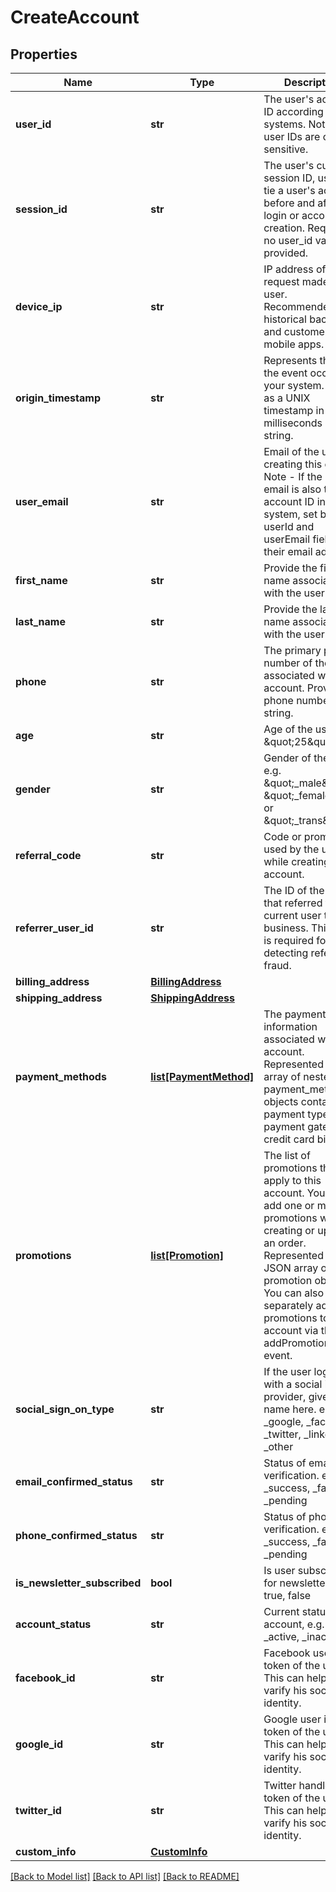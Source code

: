 # CreateAccount

## Properties
Name | Type | Description | Notes
------------ | ------------- | ------------- | -------------
**user_id** | **str** | The user&#39;s account ID according to your systems. Note that user IDs are case sensitive. | [optional] 
**session_id** | **str** | The user&#39;s current session ID, used to tie a user&#39;s action before and after login or account creation. Required if no user_id values is provided. | [optional] 
**device_ip** | **str** | IP address of the request made by the user. Recommended for historical backfills and customers with mobile apps. | [optional] 
**origin_timestamp** | **str** | Represents the time the event occured in your system. Send as a UNIX timestamp in milliseconds in string. | [optional] 
**user_email** | **str** | Email of the user creating this order. Note - If the user&#39;s email is also their account ID in your system, set both the userId and userEmail fields to their email address. | [optional] 
**first_name** | **str** | Provide the first name associated with the user here. | [optional] 
**last_name** | **str** | Provide the last name associated with the user here. | [optional] 
**phone** | **str** | The primary phone number of the user associated with this account. Provide the phone number as a string. | [optional] 
**age** | **str** | Age of the user e.g. \&quot;25\&quot; | [optional] 
**gender** | **str** | Gender of the user e.g. \&quot;_male\&quot;, \&quot;_female\&quot; or \&quot;_trans\&quot; | [optional] 
**referral_code** | **str** | Code or promotion used by the user while creating account. | [optional] 
**referrer_user_id** | **str** | The ID of the user that referred the current user to your business. This field is required for detecting referral fraud. | [optional] 
**billing_address** | [**BillingAddress**](BillingAddress.md) |  | [optional] 
**shipping_address** | [**ShippingAddress**](ShippingAddress.md) |  | [optional] 
**payment_methods** | [**list[PaymentMethod]**](PaymentMethod.md) | The payment information associated with this account. Represented as an array of nested payment_method objects containing payment type, payment gateway, credit card bin, etc. | [optional] 
**promotions** | [**list[Promotion]**](Promotion.md) | The list of promotions that apply to this account. You can add one or more promotions when creating or updating an order. Represented as a JSON array of promotion objects. You can also separately add promotions to the account via the addPromotion event. | [optional] 
**social_sign_on_type** | **str** | If the user logged in with a social identify provider, give the name here. e.g. _google, _facebook, _twitter, _linkedin, _other | [optional] 
**email_confirmed_status** | **str** | Status of email verification. e.g. _success, _failure, _pending | [optional] 
**phone_confirmed_status** | **str** | Status of phone verification. e.g. _success, _failure, _pending | [optional] 
**is_newsletter_subscribed** | **bool** | Is user subscribed for newsletter. e.g. true, false | [optional] 
**account_status** | **str** | Current status of account, e.g. _active, _inactive | [optional] 
**facebook_id** | **str** | Facebook user id or token of the user. This can help to varify his social identity. | [optional] 
**google_id** | **str** | Google user id or token of the user. This can help to varify his social identity. | [optional] 
**twitter_id** | **str** | Twitter handle or token of the user. This can help to varify his social identity. | [optional] 
**custom_info** | [**CustomInfo**](CustomInfo.md) |  | [optional] 

[[Back to Model list]](../README.md#documentation-for-models) [[Back to API list]](../README.md#documentation-for-api-endpoints) [[Back to README]](../README.md)


